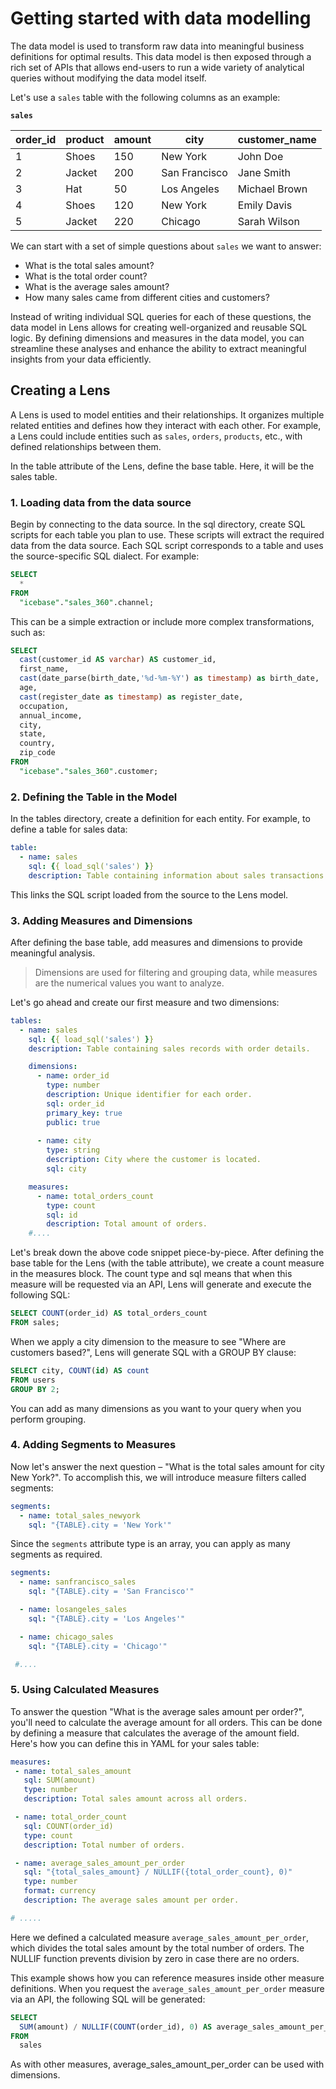 # Getting started with data modelling

The data model is used to transform raw data into meaningful business definitions for optimal results. This data model is then exposed through a rich set of APIs that allows end-users to run a wide variety of analytical queries without modifying the data model itself.

Let's use a `sales` table with the following columns as an example:

**`sales`**

| order_id | product | amount | city          | customer_name |
|----------|---------|--------|---------------|---------------|
| 1        | Shoes   | 150    | New York      | John Doe      |
| 2        | Jacket  | 200    | San Francisco | Jane Smith    |
| 3        | Hat     | 50     | Los Angeles   | Michael Brown |
| 4        | Shoes   | 120    | New York      | Emily Davis   |
| 5        | Jacket  | 220    | Chicago       | Sarah Wilson  |

We can start with a set of simple questions about `sales` we want to answer:

- What is the total sales amount?
- What is the total order count?
- What is the average sales amount?
- How many sales came from different cities and customers?

Instead of writing individual SQL queries for each of these questions, the data model in Lens allows for creating well-organized and reusable SQL logic. By defining dimensions and measures in the data model, you can streamline these analyses and enhance the ability to extract meaningful insights from your data efficiently.


##  Creating a Lens

A Lens is used to model entities and their relationships. It organizes multiple related entities and defines how they interact with each other. For example, a Lens could include entities such as `sales`, `orders`, `products`, etc., with defined relationships between them.

In the table attribute of the Lens, define the base table. Here, it will be the sales table.


### **1. Loading data from the data source**

Begin by connecting to the data source. In the sql directory, create SQL scripts for each table you plan to use. These scripts will extract the required data from the data source.
Each SQL script corresponds to a table and uses the source-specific SQL dialect. For example:

```sql
SELECT
  *
FROM
  "icebase"."sales_360".channel;
```

This can be a simple extraction or include more complex transformations, such as:

```sql
SELECT
  cast(customer_id AS varchar) AS customer_id,
  first_name,
  cast(date_parse(birth_date,'%d-%m-%Y') as timestamp) as birth_date,
  age,
  cast(register_date as timestamp) as register_date,
  occupation,
  annual_income,
  city,
  state,
  country,
  zip_code
FROM
  "icebase"."sales_360".customer;
```


### 2. **Defining the Table in the Model**

In the tables directory, create a definition for each entity. For example, to define a table for sales data:

```yaml
table:
  - name: sales
    sql: {{ load_sql('sales') }}
    description: Table containing information about sales transactions.
```

This links the SQL script loaded from the source to the Lens model.

### **3. Adding Measures and Dimensions**

After defining the base table, add measures and dimensions to provide meaningful analysis. 

> Dimensions are used for filtering and grouping data, while measures are the numerical values you want to analyze.

Let's go ahead and create our first measure and two dimensions:

```yaml
tables:
  - name: sales
    sql: {{ load_sql('sales') }}
    description: Table containing sales records with order details.

    dimensions:
      - name: order_id
        type: number
        description: Unique identifier for each order.
        sql: order_id
        primary_key: true
        public: true
        
      - name: city
        type: string
        description: City where the customer is located.
        sql: city

    measures:
      - name: total_orders_count
        type: count
        sql: id
        description: Total amount of orders.
    #....
```

Let's break down the above code snippet piece-by-piece. After defining the base table for the Lens (with the table attribute), we create a count measure in the measures block. The count type and sql means that when this measure will be requested via an API, Lens will generate and execute the following SQL:

```sql 
SELECT COUNT(order_id) AS total_orders_count
FROM sales;
```

When we apply a city dimension to the measure to see "Where are customers based?", Lens will generate SQL with a GROUP BY clause:

```sql
SELECT city, COUNT(id) AS count
FROM users
GROUP BY 2;
```

You can add as many dimensions as you want to your query when you perform grouping.


### **4. Adding Segments to Measures**

Now let's answer the next question – "What is the total sales amount for city New York?". To accomplish this, we will introduce measure filters called segments:

```yaml
segments:
  - name: total_sales_newyork
    sql: "{TABLE}.city = 'New York'"
```
Since the `segments` attribute type is an array, you can apply as many segments as required. 

```yaml
segments:
  - name: sanfrancisco_sales
    sql: "{TABLE}.city = 'San Francisco'"

  - name: losangeles_sales
    sql: "{TABLE}.city = 'Los Angeles'"

  - name: chicago_sales
    sql: "{TABLE}.city = 'Chicago'"

 #....
```


### **5. Using Calculated Measures**

To answer the question "What is the average sales amount per order?", you'll need to calculate the average amount for all orders. This can be done by defining a measure that calculates the average of the amount field. Here's how you can define this in YAML for your sales table:

```yaml
measures:
 - name: total_sales_amount
   sql: SUM(amount)
   type: number
   description: Total sales amount across all orders.

 - name: total_order_count
   sql: COUNT(order_id)
   type: count
   description: Total number of orders.

 - name: average_sales_amount_per_order
   sql: "{total_sales_amount} / NULLIF({total_order_count}, 0)"
   type: number
   format: currency
   description: The average sales amount per order.

# .....
```
Here we defined a calculated measure `average_sales_amount_per_order`, which divides the total sales amount by the total number of orders. The NULLIF function prevents division by zero in case there are no orders.

This example shows how you can reference measures inside other measure definitions. When you request the `average_sales_amount_per_order` measure via an API, the following SQL will be generated:

```sql
SELECT
  SUM(amount) / NULLIF(COUNT(order_id), 0) AS average_sales_amount_per_order
FROM
  sales
```
As with other measures, average_sales_amount_per_order can be used with dimensions.


<!-- ### **6.  **  -->